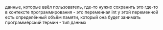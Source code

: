 данные, которые ввёл пользователь, где-то нужно сохранить
это где-то в контексте программирования - это переменная int
у этой переменной есть определённый объём памяти, который она будет занимать
программёрский термин - тип данных
